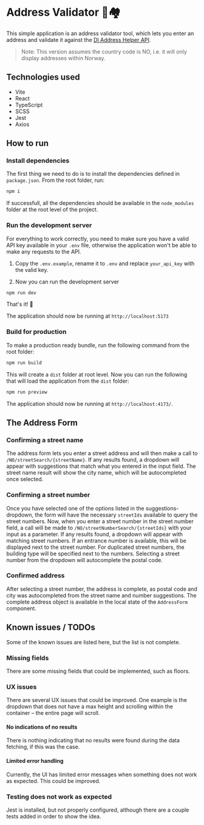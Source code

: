 # Address Validator 🏡🏘️

This simple application is an address validator tool, which lets you enter an address and validate it against the [DI Address Helper API](https://jira-di.atlassian.net/wiki/spaces/DIPUB/pages/504660001/DI+Address+Helper+V2).

> Note: This version assumes the country code is NO, i.e. it will only display addresses within Norway.

## Technologies used
- Vite
- React
- TypeScript
- SCSS
- Jest
- Axios

## How to run
###  Install dependencies
The first thing we need to do is to install the dependencies defined in `package.json`. From the root folder, run:

```bash
npm i
```

If successfull, all the dependencies should be available in the `node_modules` folder at the root level of the project.

### Run the development server
For everything to work correctly, you need to make sure you have a valid API key available in your `.env` file, otherwise the application won't be able to make any requests to the API. 

1. Copy the `.env.example`, rename it to `.env` and replace `your_api_key` with the valid key.

2. Now you can run the development server
```bash
npm run dev
```
That's it! 🚀 

The application should now be running at `http://localhost:5173`

### Build for production
To make a production ready bundle, run the following command from the root folder:
```bash
npm run build
```
This will create a `dist` folder at root level. Now you can run the following that will load the application from the `dist` folder:
```bash
npm run preview
```
The application should now be running at `http://localhost:4173/`.

## The Address Form

### Confirming a street name
The address form lets you enter a street address and will then make a call to `/NO/streetSearch/{streetName}`. If any results found, a dropdown will appear with suggestions that match what you entered in the input field. The street name result will show the city name, which will be autocompleted once selected.

### Confirming a street number 
Once you have selected one of the options listed in the suggestions-dropdown, the form will have the necessary `streetIds` available to query the street numbers. Now, when you enter a street number in the street number field, a call will be made to `/NO/streetNumberSearch/{streetIds}` with your input as a parameter. If any results found, a dropdown will appear with matching street numbers. If an entrance number is available, this will be displayed next to the street number. For duplicated street numbers, the building type will be specified next to the numbers. Selecting a street number from the dropdown will autocomplete the postal code.

### Confirmed address
After selecting a street number, the address is complete, as postal code and city was autocompleted from the street name and number suggestions. The complete address object is available in the local state of the `AddressForm` component.

## Known issues / TODOs
Some of the known issues are listed here, but the list is not complete.

### Missing fields
There are some missing fields that could be implemented, such as floors.

### UX issues
There are several UX issues that could be improved. One example is the dropdown that does not have a max height and scrolling within the container – the entire page will scroll.

#### No indications of no results
There is nothing indicating that no results were found during the data fetching, if this was the case. 

#### Limited error handling
Currently, the UI has limited error messages when something does not work as expected. This could be improved.

### Testing does not work as expected
Jest is installed, but not properly configured, although there are a couple tests added in order to show the idea.